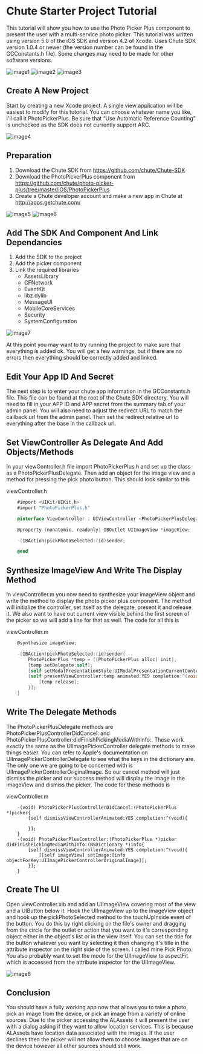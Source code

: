 Chute Starter Project Tutorial
==============================

This tutorial will show you how to use the Photo Picker Plus component to present the user with a multi-service photo picker.  This tutorial was written using version 5.0 of the iOS SDK and version 4.2 of Xcode.  Uses Chute SDK version 1.0.4 or newer (the version number can be found in the GCConstants.h file).  Some changes may need to be made for other software versions.

![image1](https://github.com/chute/photo-picker-plus/raw/master/iOS/tutorial/screenshots/1.png)
![image2](https://github.com/chute/photo-picker-plus/raw/master/iOS/tutorial/screenshots/2.png)
![image3](https://github.com/chute/photo-picker-plus/raw/master/iOS/tutorial/screenshots/3.png)

Create A New Project
--------------------
Start by creating a new Xcode project.  A single view application will be easiest to modify for this tutorial.  You can choose whatever name you like, I'll call it PhotoPickerPlus.  Be sure that “Use Automatic Reference Counting” is unchecked as the SDK does not currently support ARC.

![image4](https://github.com/chute/photo-picker-plus/raw/master/iOS/tutorial/screenshots/4.png)

Preparation
-----------
1.  Download the Chute SDK from https://github.com/chute/Chute-SDK
2.  Download the PhotoPickerPlus component from https://github.com/chute/photo-picker-plus/tree/master/iOS/PhotoPickerPlus
3.  Create a Chute developer account and make a new app in Chute at http://apps.getchute.com/

![image5](https://github.com/chute/photo-picker-plus/raw/master/iOS/tutorial/screenshots/5.png)
![image6](https://github.com/chute/photo-picker-plus/raw/master/iOS/tutorial/screenshots/6.png)

Add The SDK And Component And Link Dependancies
-----------------------------------------------
1. Add the SDK to the project
2. Add the picker component
3. Link the required libraries
     *  AssetsLibrary
     *  CFNetwork
     *  EventKit
     *  libz.dylib
     *  MessageUI
     *  MobileCoreServices
     *  Security
     *  SystemConfiguration

![image7](https://github.com/chute/photo-picker-plus/raw/master/iOS/tutorial/screenshots/7.png)

At this point you may want to try running the project to make sure that everything is added ok.  You will get a few warnings, but if there are no errors then everything should be correctly added and linked.

Edit Your App ID And Secret
---------------------------
The next step is to enter your chute app information in the GCConstants.h file.  This file can be found at the root of the Chute SDK directory.  You will need to fill in your APP ID and APP secret from the summary tab of your admin panel.  You will also need to adjust the redirect URL to match the callback url from the admin panel.  Then set the redirect relative url to everything after the base in the callback url.

Set ViewController As Delegate And Add Objects/Methods
-----------------------------------------------
In your viewController.h file import PhotoPickerPlus.h and set up the class as a PhotoPickerPlusDelegate.  Then add an object for the image view and a method for pressing the pick photo button.  This should look similar to this

viewController.h

```objective-c
	#import <UIKit/UIKit.h>
	#import "PhotoPickerPlus.h"

	@interface ViewController : UIViewController <PhotoPickerPlusDelegate>

	@property (nonatomic, readonly) IBOutlet UIImageView *imageView;

	-(IBAction)pickPhotoSelected:(id)sender;

	@end
```

Synthesize ImageView And Write The Display Method
-------------------------------------------------
In viewController.m you now need to synthesize your imageView object and write the method to display the photo picker plus component.  The method will initialize the controller, set itself as the delegate, present it and release it.  We also want to have out current view visible behind the first screen of the picker so we will add a line for that as well.  The code for all this is

viewController.m

```objective-c
	@synthesize imageView;

	-(IBAction)pickPhotoSelected:(id)sender{
	    PhotoPickerPlus *temp = [[PhotoPickerPlus alloc] init];
	    [temp setDelegate:self];
	    [self setModalPresentationStyle:UIModalPresentationCurrentContext];
	    [self presentViewController:temp animated:YES completion:^(void){
	        [temp release];
	    }];
	}
```

Write The Delegate Methods
--------------------------
The  PhotoPickerPlusDelegate methods are PhotoPickerPlusControllerDidCancel: and PhotoPickerPlusController:didFinishPickingMediaWithInfo:.  These work exactly the same as the UIImagePickerController delegate methods to make things easier.  You can refer to Apple's documentation on UIImagePickerControllerDelegate to see what the keys in the dictionary are.  The only one we are going to be concerned with is UIImagePickerControllerOriginalImage.  So our cancel method will just dismiss the picker and our success method will display the image in the imageView and dismiss the picker.  The code for these methods is

viewController.m

```
	-(void) PhotoPickerPlusControllerDidCancel:(PhotoPickerPlus *)picker{
	    [self dismissViewControllerAnimated:YES completion:^(void){
        
	    }];
	}
	-(void) PhotoPickerPlusController:(PhotoPickerPlus *)picker didFinishPickingMediaWithInfo:(NSDictionary *)info{
	    [self dismissViewControllerAnimated:YES completion:^(void){
	        [[self imageView] setImage:[info objectForKey:UIImagePickerControllerOriginalImage]];
	    }];
	}
```

Create The UI
-------------
Open viewController.xib and add an UIImageView covering most of the view and a UIButton below it.  Hook the UIImageView up to the imageView object and hook up the pickPhotoSelected method to the touchUpInside event of the button.  You do this by right clicking on the file's owner and dragging from the circle for the outlet or action that you want to it's corresponding object either in the object's list or in the view itself.  You can set the title for the button whatever you want by selecting it then changing it's title in the attribute inspector on the right side of the screen.  I called mine Pick Photo.  You also probably want to set the mode for the UIImageView to aspectFit which is accessed from the attribute inspector for the UIImageView.

![image8](https://github.com/chute/photo-picker-plus/raw/master/iOS/tutorial/screenshots/8.png)

Conclusion
----------
You should have a fully working app now that allows you to take a photo, pick an image from the device, or pick an image from a variety of online sources.  Due to the picker accessing the ALAssets it will present the user with a dialog asking if they want to allow location services.  This is because ALAssets have location data associated with the images.  If the user declines then the picker will not allow them to choose images that are on the device however all other sources should still work.